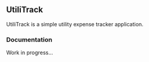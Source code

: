 UtiliTrack
----------

UtiliTrack is a simple utility expense tracker application.

### Documentation

Work in progress...


